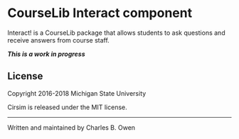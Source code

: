 # CourseLib Interact component

Interact! is a CourseLib package that allows students to ask 
questions and receive answers from course staff.

***This is a work in progress***



## License

Copyright 2016-2018 Michigan State University

Cirsim is released under the MIT license.

* * *

Written and maintained by Charles B. Owen

